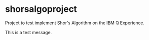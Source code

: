 # shorsalgoproject
Project to test implement Shor's Algorithm on the IBM Q Experience.

This is a test message.
